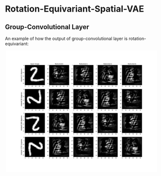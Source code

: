 # Rotation-Equivariant-Spatial-VAE

## Group-Convolutional Layer
An example of how the output of group-convolutional layer is rotation-equivariant:
<div style='text-align:center'>
<img src='images/groupconv.jpg' height='400px' width='500px'>
</div>
